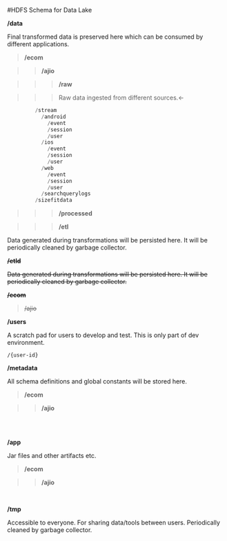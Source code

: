 #HDFS Schema for Data Lake

__/data__

Final transformed data is preserved here which can be consumed by different applications.

>__/ecom__

>>__/ajio__

>>>__/raw__
 
>>>Raw data ingested from different sources.<-

>>><div>
 
 ```scala
          /stream
            /android
              /event
              /session
              /user
            /ios
              /event
              /session
              /user
            /web
              /event
              /session
              /user
            /searchquerylogs
          /sizefitdata
```
</div>
    
>>>__/processed__

>>>__/etl__

Data generated during transformations will be persisted here. It will be periodically cleaned by garbage collector.

~~__/etld__~~

~~Data generated during transformations will be persisted here. It will be periodically cleaned by garbage collector.~~

~~__/ecom__~~

>~~/ajio~~

__/users__

A scratch pad for users to develop and test. This is only part of dev environment.

```
/{user-id}
```
__/metadata__

All schema definitions and global constants will be stored here.

>__/ecom__

>>__/ajio__

 <br>
 <br>
 
__/app__

Jar files and other artifacts etc.

>__/ecom__

>>__/ajio__

<br>
 
__/tmp__

Accessible to everyone. For sharing data/tools between users. Periodically cleaned by garbage collector.
